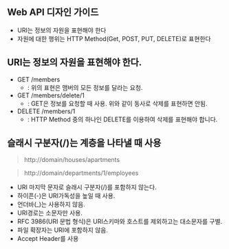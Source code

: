Web API 디자인 가이드
--------
- URI는 정보의 자원을 표현해야 한다
- 자원에 대한 행위는 HTTP Method(Get, POST, PUT, DELETE)로 표현한다

URI는 정보의 자원을 표현해야 한다.
----------
- GET /members
	- : 위의 표현은 맴버의 모든 정보를 달라는 요청.
- GET /members/delete/1
	- : GET은 정보를 요청할 때 사용. 위와 같이 동사로 삭제를 표현하면 안됨.
- DELETE /members/1
	- : HTTP Method 중의 하나인 DELETE를 이용하여 삭제를 표현해야 합니다.

슬래시 구분자(/)는 계층을 나타낼 때 사용
------------

> http://domain/houses/apartments

> http://domain/departments/1/employees

- URI 마지막 문자로 슬래시 구분자(/)를 포함하지 않는다.
- 하이픈(-)은 URI가독성을 높일 때 사용.
- 언더바(_)는 사용하지 않음.
- URI경로는 소문자만 사용.
- RFC 3986(URI 문법 형식)은 URI스키마와 호스트를 제외하고는 대소문자를 구별.
- 파일 확장자는 URI에 포함하지 않음.
- Accept Header를 사용
